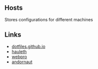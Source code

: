 ## Hosts
Stores configurations for different machines

## Links
 - [dotfiles.github.io](https://dotfiles.github.io/)
 - [hauleth](https://github.com/hauleth/dotfiles)
 - [webpro](https://github.com/webpro/awesome-dotfiles)
 - [andornaut](https://github.com/andornaut/dotfiles)
